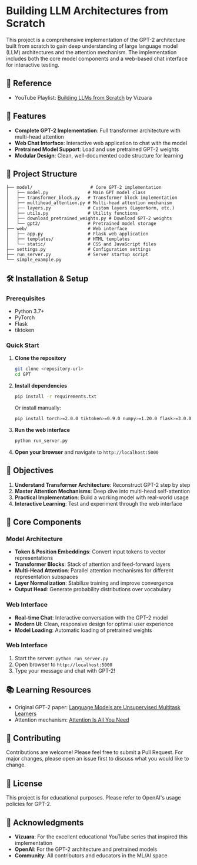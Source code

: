 # Building LLM Architectures from Scratch

This project is a comprehensive implementation of the GPT-2 architecture built from scratch to gain deep understanding of large language model (LLM) architectures and the attention mechanism. The implementation includes both the core model components and a web-based chat interface for interactive testing.

## 🎯 Reference
- YouTube Playlist: [Building LLMs from Scratch](https://www.youtube.com/watch?v=Xpr8D6LeAtw&list=PLPTV0NXA_ZSgsLAr8YCgCwhPIJNNtexWu) by Vizuara

## 🚀 Features
- **Complete GPT-2 Implementation**: Full transformer architecture with multi-head attention
- **Web Chat Interface**: Interactive web application to chat with the model
- **Pretrained Model Support**: Load and use pretrained GPT-2 weights
- **Modular Design**: Clean, well-documented code structure for learning

## 📁 Project Structure
```
├── model/                      # Core GPT-2 implementation
│   ├── model.py               # Main GPT model class
│   ├── transformer_block.py   # Transformer block implementation
│   ├── multihead_attention.py # Multi-head attention mechanism
│   ├── layers.py              # Custom layers (LayerNorm, etc.)
│   ├── utils.py               # Utility functions
│   ├── download_pretrained_weights.py # Download GPT-2 weights
│   └── gpt2/                  # Pretrained model storage
├── web/                       # Web interface
│   ├── app.py                 # Flask web application
│   ├── templates/             # HTML templates
│   └── static/                # CSS and JavaScript files
├── settings.py                # Configuration settings
├── run_server.py              # Server startup script
└── simple_example.py
```

## 🛠️ Installation & Setup

### Prerequisites
- Python 3.7+
- PyTorch
- Flask
- tiktoken

### Quick Start
1. **Clone the repository**
   ```bash
   git clone <repository-url>
   cd GPT
   ```

2. **Install dependencies**
   ```bash
   pip install -r requirements.txt
   ```
   
   Or install manually:
   ```bash
   pip install torch>=2.0.0 tiktoken>=0.9.0 numpy>=1.20.0 flask>=3.0.0 flask-cors>=6.0.0 transformers>=4.0.0 safetensors>=0.5.0 requests>=2.25.0 tqdm>=4.60.0 PyYAML>=6.0.0
   ```

3. **Run the web interface**
   ```bash
   python run_server.py
   ```
   
4. **Open your browser** and navigate to `http://localhost:5000`

## 🎯 Objectives
1. **Understand Transformer Architecture**: Reconstruct GPT-2 step by step
2. **Master Attention Mechanisms**: Deep dive into multi-head self-attention
3. **Practical Implementation**: Build a working model with real-world usage
4. **Interactive Learning**: Test and experiment through the web interface

## 🧠 Core Components

### Model Architecture
- **Token & Position Embeddings**: Convert input tokens to vector representations
- **Transformer Blocks**: Stack of attention and feed-forward layers
- **Multi-Head Attention**: Parallel attention mechanisms for different representation subspaces
- **Layer Normalization**: Stabilize training and improve convergence
- **Output Head**: Generate probability distributions over vocabulary

### Web Interface
- **Real-time Chat**: Interactive conversation with the GPT-2 model
- **Modern UI**: Clean, responsive design for optimal user experience
- **Model Loading**: Automatic loading of pretrained weights


### Web Interface
1. Start the server: `python run_server.py`
2. Open browser to `http://localhost:5000`
3. Type your message and chat with GPT-2!

## 📚 Learning Resources
- Original GPT-2 paper: [Language Models are Unsupervised Multitask Learners](https://cdn.openai.com/better-language-models/language_models_are_unsupervised_multitask_learners.pdf)
- Attention mechanism: [Attention Is All You Need](https://arxiv.org/abs/1706.03762)

## 🤝 Contributing
Contributions are welcome! Please feel free to submit a Pull Request. For major changes, please open an issue first to discuss what you would like to change.

## 📄 License
This project is for educational purposes. Please refer to OpenAI's usage policies for GPT-2.

## 🙏 Acknowledgments
- **Vizuara**: For the excellent educational YouTube series that inspired this implementation
- **OpenAI**: For the GPT-2 architecture and pretrained models
- **Community**: All contributors and educators in the ML/AI space
